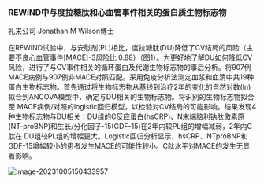 ### REWIND中与度拉糖肽和心血管事件相关的蛋白质生物标志物

礼来公司 Jonathan M Wilson博士



在REWIND试验中，与安慰剂(PL)相比，度拉糖肽(DU)降低了CV结局的风险（主要不良心血管事件[MACE]-3风险比 0.88）（图1）。为更好地了解DU如何降低CV风险，进行了与CV事件相关的循环蛋白及代谢生物标志物的事后分析。将907例MACE病例与907例非MACE对照匹配。采用免疫分析法测定血浆和血清中共19种蛋白生物标志物。首先通过将生物标志物从基线到治疗2年的变化的自然对数(ln)拟合到ANCOVA模型中，确定与DU相关的生物标志物。将识别的生物标志物拟合至 MACE病例/对照的logistic回归模型，以检验对CV结局的可能影响。结果发现4种生物标志物与DU相关：DU组的C反应蛋白(hsCRP)、N末端脑利钠肽激素原(NT-proBNP)和生长/分化因子-15(GDF-15)在2年内较PL组的增幅减弱，2年内C肽在 DU组较PL组的增幅更大。Logistic回归分析显示，hsCRP、NTproBNP和GDF-15增幅较小的患者发生MACE的可能性较小。C肽水平对MACE的发生无显著影响。

![image-20231005150433957](https://p.ipic.vip/87tpke.png)
